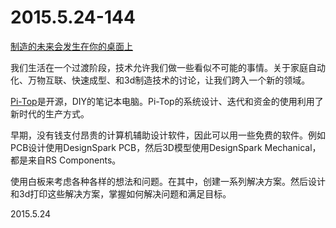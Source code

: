 2015.5.24-144
=============
[制造的未来会发生在你的桌面上](http://boingboing.net/2015/05/21/the-future-of-manufacturing-wi.html)

我们生活在一个过渡阶段，技术允许我们做一些看似不可能的事情。关于家庭自动化、万物互联、快速成型、和3d制造技术的讨论，让我们跨入一个新的领域。

[Pi-Top](http://www.pi-top.com/)是开源，DIY的笔记本电脑。Pi-Top的系统设计、迭代和资金的使用利用了新时代的生产方式。

早期，没有钱支付昂贵的计算机辅助设计软件，因此可以用一些免费的软件。例如PCB设计使用DesignSpark PCB，然后3D模型使用DesignSpark Mechanical，都是来自RS Components。

使用白板来考虑各种各样的想法和问题。在其中，创建一系列解决方案。然后设计和3d打印这些解决方案，掌握如何解决问题和满足目标。

2015.5.24